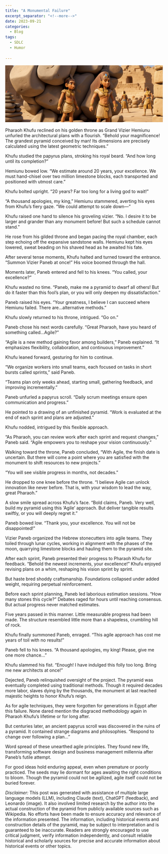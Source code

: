 ```yaml
---
title: "A Monumental Failure"
excerpt_separator: "<!--more-->"
date: 2023-09-21
categories:
  - Blog
tags:
  - SDLC
  - Humor

---
```


![Egyptians Building Pyramids](/assets/images/pyramid-agile.png)

Pharaoh Khufu reclined on his golden throne as Grand Vizier Hemiunu unfurled the architectural plans with a flourish. “Behold your magnificence! The grandest pyramid conceived by man! Its dimensions are precisely calculated using the latest geometric techniques.”

Khufu studied the papyrus plans, stroking his royal beard. “And how long until its completion?”

Hemiunu bowed low. “We estimate around 20 years, your excellence. We must hand-chisel over two million limestone blocks, each transported and positioned with utmost care.”

Khufu bolted upright. “20 years? Far too long for a living god to wait!”

“A thousand apologies, my king,” Hemiunu stammered, averting his eyes from Khufu’s fiery gaze. “We could attempt to scale down—”

Khufu raised one hand to silence his groveling vizier. “No. I desire it to be larger and grander than any monument before! But such a schedule cannot stand.”

He rose from his gilded throne and began pacing the royal chamber, each step echoing off the expansive sandstone walls. Hemiunu kept his eyes lowered, sweat beading on his shaved head as he awaited his fate.

After several tense moments, Khufu halted and turned toward the entrance. “Summon Vizier Paneb at once!” His voice boomed through the hall.

Moments later, Paneb entered and fell to his knees. “You called, your excellence?”

Khufu wasted no time. “Paneb, make me a pyramid to dwarf all others! But do it faster than this fool’s plan, or you will only deepen my dissatisfaction.”

Paneb raised his eyes. “Your greatness, I believe I can succeed where Hemiunu failed. There are…alternative methods.”

Khufu slowly returned to his throne, intrigued. “Go on.”

Paneb chose his next words carefully. “Great Pharaoh, have you heard of something called…Agile?”

“Agile is a new method gaining favor among builders,” Paneb explained. “It emphasizes flexibility, collaboration, and continuous improvement.”

Khufu leaned forward, gesturing for him to continue.

“We organize workers into small teams, each focused on tasks in short bursts called sprints,” said Paneb.

“Teams plan only weeks ahead, starting small, gathering feedback, and improving incrementally.”

Paneb unfurled a papyrus scroll. “Daily scrum meetings ensure open communication and progress.”

He pointed to a drawing of an unfinished pyramid. “Work is evaluated at the end of each sprint and plans are adjusted.”

Khufu nodded, intrigued by this flexible approach.

“As Pharaoh, you can review work after each sprint and request changes,” Paneb said. “Agile empowers you to reshape your vision continuously.”

Walking toward the throne, Paneb concluded, “With Agile, the finish date is uncertain. But there will come a point where you are satisfied with the monument to shift resources to new projects.”

“You will see visible progress in months, not decades.”

He dropped to one knee before the throne. “I believe Agile can unlock innovation like never before. That is, with your wisdom to lead the way, great Pharaoh.”

A slow smile spread across Khufu’s face. “Bold claims, Paneb. Very well, build my pyramid using this ‘Agile’ approach. But deliver tangible results swiftly, or you will deeply regret it.”

Paneb bowed low. “Thank you, your excellence. You will not be disappointed!”

Vizier Paneb organized the Hebrew stonecutters into agile teams. They toiled through lunar cycles, working in alignment with the phases of the moon, quarrying limestone blocks and hauling them to the pyramid site.

After each sprint, Paneb presented their progress to Pharaoh Khufu for feedback. “Behold the newest increments, your excellence!” Khufu enjoyed revising plans on a whim, reshaping his vision sprint by sprint.

But haste bred shoddy craftsmanship. Foundations collapsed under added weight, requiring perpetual reinforcement.

Before each sprint planning, Paneb led laborious estimation sessions. “How many stones this cycle?” Debates raged for hours until reaching consensus. But actual progress never matched estimates.

Five years passed in this manner. Little measurable progress had been made. The structure resembled little more than a shapeless, crumbling hill of rock.

Khufu finally summoned Paneb, enraged. “This agile approach has cost me years of toil with no results!”

Paneb fell to his knees. “A thousand apologies, my king! Please, give me one more chance…”

Khufu slammed his fist. “Enough! I have indulged this folly too long. Bring me new architects at once!”

Dejected, Paneb relinquished oversight of the project. The pyramid was eventually completed using traditional methods. Though it required decades more labor, slaves dying by the thousands, the monument at last reached majestic heights to honor Khufu’s reign.

As for agile techniques, they were forgotten for generations in Egypt after this failure. None dared mention the disgraced methodology again in Pharaoh Khufu’s lifetime or for long after.

But centuries later, an ancient papyrus scroll was discovered in the ruins of a pyramid. It contained strange diagrams and philosophies. “Respond to change over following a plan…”

Word spread of these unearthed agile principles. They found new life, transforming software design and business management millennia after Paneb’s futile attempt.

For good ideas hold enduring appeal, even when premature or poorly practiced. The seeds may lie dormant for ages awaiting the right conditions to bloom. Though the pyramid could not be agilized, agile itself could not be buried forever.

*Disclaimer:* This post was generated with assistance of multiple large language models (LLM), including Claude (text), ChatGPT (feedback), and Leonardo (image). It also involved limited research by the author into the actual construction of the pyramid from publicly available sources such as Wikipedia. No efforts have been made to ensure accuracy and relevance of the information presented. The information, including historical events and construction details of the pyramid, may be subject to interpretation and is guaranteed to be inaccurate. Readers are strongly encouraged to use critical judgment, verify information independently, and consult reliable historical and scholarly sources for precise and accurate information about historical events or other topics.
